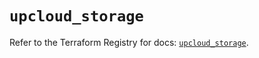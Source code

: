 # `upcloud_storage`

Refer to the Terraform Registry for docs: [`upcloud_storage`](https://registry.terraform.io/providers/upcloudltd/upcloud/5.1.0/docs/resources/storage).
